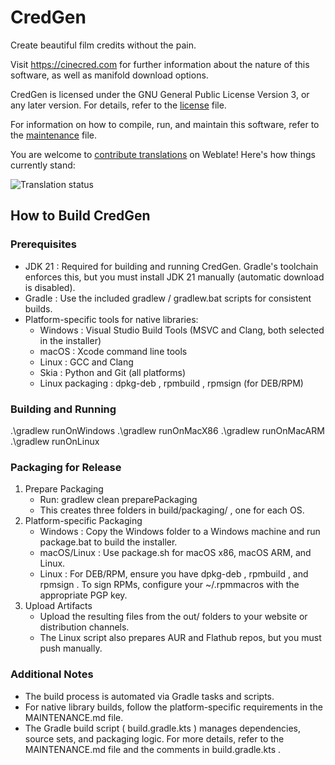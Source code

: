 CredGen
========

Create beautiful film credits without the pain.

Visit https://cinecred.com for further information about the nature of this
software, as well as manifold download options.

CredGen is licensed under the GNU General Public License Version 3, or any
later version. For details, refer to the [license](LICENSE) file.

For information on how to compile, run, and maintain this software, refer to the
[maintenance](MAINTENANCE.md) file.

You are welcome to
[contribute translations](https://hosted.weblate.org/engage/cinecred/) on
Weblate! Here's how things currently stand:

![Translation status](https://hosted.weblate.org/widgets/cinecred/-/multi-auto.svg)


## How to Build CredGen
### Prerequisites
- JDK 21 : Required for building and running CredGen. Gradle's toolchain enforces this, but you must install JDK 21 manually (automatic download is disabled).
- Gradle : Use the included gradlew / gradlew.bat scripts for consistent builds.
- Platform-specific tools for native libraries:
  - Windows : Visual Studio Build Tools (MSVC and Clang, both selected in the installer)
  - macOS : Xcode command line tools
  - Linux : GCC and Clang
  - Skia : Python and Git (all platforms)
  - Linux packaging : dpkg-deb , rpmbuild , rpmsign (for DEB/RPM)

### Building and Running
.\gradlew runOnWindows
.\gradlew runOnMacX86
.\gradlew runOnMacARM
.\gradlew runOnLinux

### Packaging for Release
1. Prepare Packaging
   - Run: gradlew clean preparePackaging
   - This creates three folders in build/packaging/ , one for each OS.
2. Platform-specific Packaging
   - Windows : Copy the Windows folder to a Windows machine and run package.bat to build the installer.
   - macOS/Linux : Use package.sh for macOS x86, macOS ARM, and Linux.
   - Linux : For DEB/RPM, ensure you have dpkg-deb , rpmbuild , and rpmsign . To sign RPMs, configure your ~/.rpmmacros with the appropriate PGP key.
3. Upload Artifacts
   - Upload the resulting files from the out/ folders to your website or distribution channels.
   - The Linux script also prepares AUR and Flathub repos, but you must push manually.
### Additional Notes
- The build process is automated via Gradle tasks and scripts.
- For native library builds, follow the platform-specific requirements in the MAINTENANCE.md file.
- The Gradle build script ( build.gradle.kts ) manages dependencies, source sets, and packaging logic.
For more details, refer to the MAINTENANCE.md file and the comments in build.gradle.kts .